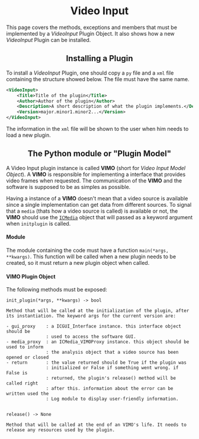 # <center>Video Input</center>

This page covers the methods, exceptions and members that must be implemented by
a *VideoInput* Plugin Object. It also shows how a new *VideoInput* Plugin can be
 installed.

## <center> Installing a Plugin </center>

To install a *VideoInput* Plugin, one should copy a `py` file and a `xml` file containing the structure showed below.
The file must have the same name.

```xml
<VideoInput>
    <Title>Title of the plugin</Title>
    <Author>Author of the plugin</Author>
    <Description>A short description of what the plugin implements.</Description>
    <Version>major.minor1.minor2...</Version>
</VideoInput>
```

The information in the `xml` file will be shown to the user when him needs to load a new plugin.

## <center> The Python module or "Plugin Model" </center>
A Video Input plugin instance is called **VIMO** (short for *Video Input Model Object*).
A **VIMO** is responsible for implementing a interface that provides video frames
when requested. The communication of the **VIMO** and the software is supposed to be as simples as possible.

Having a instance of a **VIMO** doesn't mean that a video source is available
since a single implementation can get data from different sources. To signal
that a `media` (thats how a video source is called) is available or not, the
**VIMO** should use the [`ICMedia`](ICMedia.md) object that will passed as a keyword argument
 when `initplugin` is called.

#### Module
The module containing the code must have a function `main(*args, **kwargs)`.
This function will be called when a new plugin needs to be created, so it must
return a new plugin object when called.

#### VIMO Plugin Object
The following methods must be exposed:

```
init_plugin(*args, **kwargs) -> bool

Method that will be called at the initialization of the plugin, after its instantiation. The keyword args for the current version are:  

- gui_proxy    : a ICGUI_Interface instance. this interface object should be
               : used to access the software GUI.
- media_proxy  : an ICMedia_VIMOProxy instance. this object should be used to inform
               : the analysis object that a video source has been opened or closed
- return       : the value returned should be True if the plugin was
               : initialized or False if something went wrong. if False is
               : returned, the plugin's release() method will be called right
               : after this. information about the error can be written used the
               : Log module to display user-friendly information.


release() -> None

Method that will be called at the end of an VIMO's life. It needs to
release any resources used by the plugin.

```
